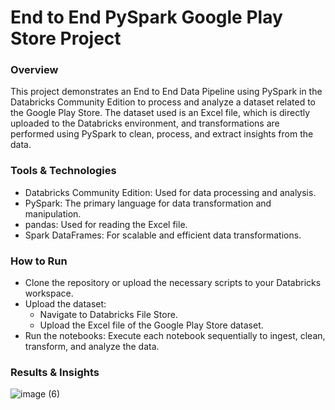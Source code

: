 # End to End PySpark Google Play Store Project

### Overview
This project demonstrates an End to End Data Pipeline using PySpark in the Databricks Community Edition to process and analyze a dataset related to the Google Play Store. The dataset used is an Excel file, which is directly uploaded to the Databricks environment, and transformations are performed using PySpark to clean, process, and extract insights from the data.

### Tools & Technologies
  - Databricks Community Edition: Used for data processing and analysis.
  - PySpark: The primary language for data transformation and manipulation.
  - pandas: Used for reading the Excel file.
  - Spark DataFrames: For scalable and efficient data transformations.

### How to Run
 - Clone the repository or upload the necessary scripts to your Databricks workspace.
 - Upload the dataset:
    - Navigate to Databricks File Store.
    - Upload the Excel file of the Google Play Store dataset.
 - Run the notebooks: Execute each notebook sequentially to ingest, clean, transform, and analyze the data.

### Results & Insights

![image (6)](https://github.com/user-attachments/assets/277a89e6-9324-4cbd-a70d-99a27cf937c6)



